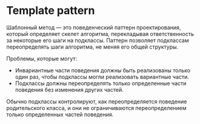 # Template pattern

Шаблонный метод — это поведенческий паттерн проектирования,
который определяет скелет алгоритма, перекладывая ответственность
за некоторые его шаги на подклассы. Паттерн позволяет подклассам
переопределять шаги алгоритма, не меняя его общей структуры.

Проблемы, которые могут:
- Инвариантные части поведения должны быть реализованы только один раз,
 чтобы подклассы могли реализовать вариантные части.
 - Подклассы должны переопределять только определенные части поведения без изменения других частей.

Обычно подклассы контролируют, как переопределяется поведение родительского класса, 
и они не ограничиваются переопределением только определенных частей поведения.
